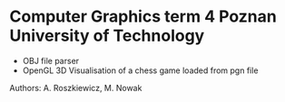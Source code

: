 # Computer Graphics term 4 Poznan University of Technology
* OBJ file parser
* OpenGL 3D Visualisation of a chess game loaded from pgn file

Authors: A. Roszkiewicz, M. Nowak
